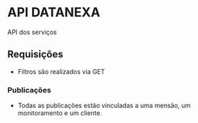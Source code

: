 # API DATANEXA
API dos serviços

## Requisições

- Filtros são realizados via GET

### Publicações

- Todas as publicações estão vinculadas a uma mensão, um monitoramento e um cliente.
